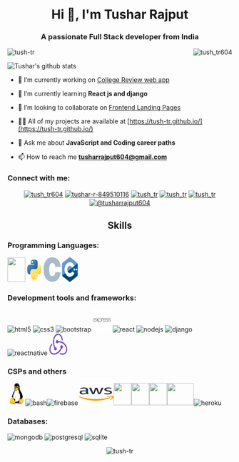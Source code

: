 <h1 align="center">Hi 👋, I'm Tushar Rajput</h1>
<h3 align="center">A passionate Full Stack developer from India</h3>

<p> <img src="https://komarev.com/ghpvc/?username=tush-tr&label=Profile%20views&color=0e75b6&style=flat" alt="tush-tr" width="100" />
<a href="https://twitter.com/tush_tr604" target="blank"><img align="right" src="https://img.shields.io/twitter/follow/tush_tr604?logo=twitter&style=for-the-badge" alt="tush_tr604" /></a> </p>

![Tushar's github stats](https://github-readme-stats.vercel.app/api?username=tush-tr&hide=issues&show_icons=true&theme=onedark)
<br>

<p>

- 🔭 I’m currently working on [College Review web app](https://github.com/tush-tr/college-review)

- 🌱 I’m currently learning **React js and django**

- 👯 I’m looking to collaborate on [Frontend Landing Pages](https://github.com/tush-tr/frontend-landing-pages)

- 👨‍💻 All of my projects are available at [https://tush-tr.github.io/](https://tush-tr.github.io/)

- 💬 Ask me about **JavaScript and Coding career paths**

- 📫 How to reach me **tusharrajput604@gmail.com**
</p>

<h3 align="left">Connect with me:</h3>
<p align="center">
<a href="https://twitter.com/tush_tr604" target="blank"><img align="center" src="https://cdn.jsdelivr.net/npm/simple-icons@3.0.1/icons/twitter.svg" alt="tush_tr604" height="30" width="40" /></a>
<a href="https://linkedin.com/in/tushar-r-849510116" target="blank"><img align="center" src="https://cdn.jsdelivr.net/npm/simple-icons@3.0.1/icons/linkedin.svg" alt="tushar-r-849510116" height="30" width="40" /></a>
<a href="https://instagram.com/tush_tr" target="blank"><img align="center" src="https://cdn.jsdelivr.net/npm/simple-icons@3.0.1/icons/instagram.svg" alt="tush_tr" height="30" width="40" /></a>
<a href="https://www.hackerrank.com/tush_tr" target="blank"><img align="center" src="https://cdn.jsdelivr.net/npm/simple-icons@3.0.1/icons/hackerrank.svg" alt="tush_tr" height="30" width="40" /></a>
<a href="https://www.leetcode.com/tush_tr" target="blank"><img align="center" src="https://cdn.jsdelivr.net/npm/simple-icons@3.0.1/icons/leetcode.svg" alt="tush_tr" height="30" width="40" /></a>
<a href="https://www.hackerearth.com/@tusharrajput604" target="blank"><img align="center" src="https://cdn.jsdelivr.net/npm/simple-icons@3.0.1/icons/hackerearth.svg" alt="@tusharrajput604" height="30" width="40" /></a>
</p>

<h2 align="center">Skills</h2>
<p> 
<h3>Programming Languages: </h3>
<img src="https://github.com/tush-tr/tush-tr/blob/master/res/js.gif" height="55" width="40" ><img src="https://raw.githubusercontent.com/devicons/devicon/master/icons/python/python-original.svg" alt="python" width="40" height="55"/><img src="https://raw.githubusercontent.com/devicons/devicon/master/icons/c/c-original.svg" alt="c" width="40" height="55"/><img src="https://raw.githubusercontent.com/devicons/devicon/master/icons/cplusplus/cplusplus-original.svg" alt="cplusplus" width="40" height="55"/> 
</p>
<!-- ___________________________________________________________________________ -->
<h3>Development tools and frameworks:</h3>
<p>
<img src="https://github.com/tush-tr/tush-tr/blob/master/res/html.gif" alt="html5" width="40" height="50"/> 
<img src="https://github.com/tush-tr/tush-tr/blob/master/res/css.gif" alt="css3" width="40" height="50"/>
<img src="https://github.com/tush-tr/tush-tr/blob/master/res/bootstrap.gif" alt="bootstrap" width="40" height="50"/> 

<img src="https://raw.githubusercontent.com/devicons/devicon/master/icons/express/express-original-wordmark.svg" alt="express" width="40" height="50"/>
<img src="https://github.com/tush-tr/tush-tr/blob/master/res/react.gif" alt="react" width="40" height="50"/>
<img src="https://github.com/tush-tr/tush-tr/blob/master/res/node.gif" alt="nodejs" width="40" height="50"/>
<img src="https://github.com/tush-tr/tush-tr/blob/master/res/django.png" alt="django" width="40" height="50"/>

<img src="https://reactnative.dev/img/header_logo.svg" alt="reactnative" width="40" height="50"/>
<img src="https://raw.githubusercontent.com/devicons/devicon/master/icons/redux/redux-original.svg" alt="redux" width="40" height="50"/>

</p>
<!-- ______________________________________________________________________ -->
<h3>CSPs and others</h3>
<p>
<img src="https://raw.githubusercontent.com/devicons/devicon/master/icons/linux/linux-original.svg" alt="linux" width="40" height="50"/><img src="https://www.vectorlogo.zone/logos/gnu_bash/gnu_bash-icon.svg" alt="bash" width="40" height="50"/><img src="https://www.vectorlogo.zone/logos/firebase/firebase-icon.svg" alt="firebase" width="40" height="50"/><img src="https://raw.githubusercontent.com/devicons/devicon/master/icons/amazonwebservices/amazonwebservices-original-wordmark.svg" alt="aws" width="80" height="50"/><img src="https://github.com/tush-tr/tush-tr/blob/master/res/do.gif" width="40" height="50" ><img src="https://github.com/tush-tr/tush-tr/blob/master/res/docker.gif" width="40" height="50" ><img src="https://github.com/tush-tr/tush-tr/blob/master/res/k8s.gif" width="40" height="50" ><img src="https://github.com/tush-tr/tush-tr/blob/master/res/Gir.gif" width="60" height="50" ><img src="https://www.vectorlogo.zone/logos/heroku/heroku-icon.svg" alt="heroku" width="40" height="50"/>
</p>
<h3>Databases:</h3>
<img src="https://github.com/tush-tr/tush-tr/blob/master/res/mongo.gif" alt="mongodb" width="40" height="50"/>   <img src="https://github.com/tush-tr/tush-tr/blob/master/res/postgresql.gif" alt="postgresql" width="40" height="50"/>     
<img src="https://www.vectorlogo.zone/logos/sqlite/sqlite-icon.svg" alt="sqlite" width="40" height="50"/>


<p align="center">
<img src="https://github-readme-stats.vercel.app/api/top-langs?username=tush-tr&show_icons=true&locale=en&layout=compact&theme=onedark" alt="tush-tr">

</p>